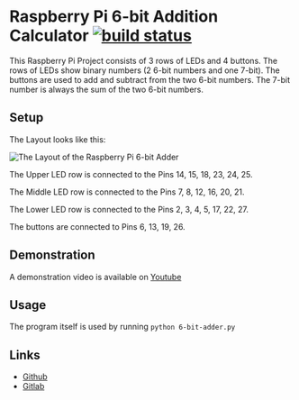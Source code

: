 # Raspberry Pi 6-bit Addition Calculator [![build status](https://gitlab.namibsun.net/namboy94/raspi-6-bit-adder/badges/master/build.svg)](https://gitlab.namibsun.net/namboy94/raspi-6-bit-adder/commits/master)

This Raspberry Pi Project consists of 3 rows of LEDs and 4 buttons.
The rows of LEDs show binary numbers (2 6-bit numbers and one 7-bit).
The buttons are used to add and subtract from the two 6-bit numbers.
The 7-bit number is always the sum of the two 6-bit numbers.

## Setup

The Layout looks like this:

![The Layout of the Raspberry Pi 6-bit Adder](layout.jpg)

The Upper LED row is connected to the Pins 14, 15, 18, 23, 24, 25.

The Middle LED row is connected to the Pins 7, 8, 12, 16, 20, 21.

The Lower LED row is connected to the Pins 2, 3, 4, 5, 17, 22, 27.

The buttons are connected to Pins 6, 13, 19, 26.

## Demonstration

A demonstration video is available on
[Youtube](https://www.youtube.com/watch?v=Izo1Rabzk5Q)

## Usage

The program itself is used by running ```python 6-bit-adder.py```

## Links

* [Github](https://github.com/namboy94/raspi-6-bit-adder)
* [Gitlab](https://gitlab.namibsun.net/namboy94/raspi-6-bit-adder)